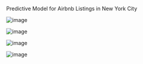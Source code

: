 Predictive Model for Airbnb Listings in New York City

![image](https://user-images.githubusercontent.com/56270322/79362621-d05c3a00-7f14-11ea-91a8-8f4bb296cf15.png)

![image](https://user-images.githubusercontent.com/56270322/79362652-da7e3880-7f14-11ea-8dc7-f1b0dbee491e.png)

![image](https://user-images.githubusercontent.com/56270322/79362677-e23ddd00-7f14-11ea-83c7-ef19853e98c3.png)

![image](https://user-images.githubusercontent.com/56270322/79362713-ecf87200-7f14-11ea-93ea-9cd59eca16f1.png)
